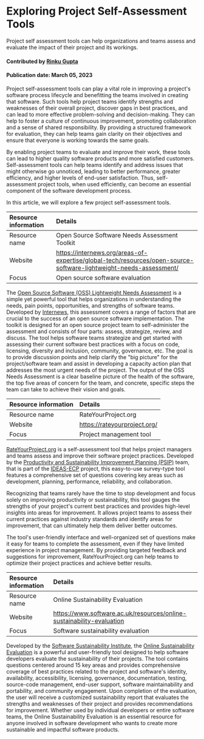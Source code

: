 # Exploring Project Self-Assessment Tools

<!--deck text start-->
Project self assessment tools can help organizations and teams assess and evaluate the impact of their project and its workings.
<!--deck text end-->

#### Contributed by [Rinku Gupta](https://github.com/rinkug)
#### Publication date: March 05, 2023

Project self-assessment tools can play a vital role in improving a project's software process lifecycle and benefitting the teams involved in creating that software. Such tools help project teams identify strengths and weaknesses of their overall project, discover gaps in best practices, and can lead to more effective problem-solving and decision-making. They can help to foster a culture of continuous improvement, promoting collaboration and a sense of shared responsibility. By providing a structured framework for evaluation, they can help teams gain clarity on their objectives and ensure that everyone is working towards the same goals.

By enabling project teams to evaluate and improve their work, these tools can lead to higher quality software products and more satisfied customers. Self-assessment tools can help teams identify and address issues that might otherwise go unnoticed, leading to better performance, greater efficiency, and higher levels of end-user satisfaction. Thus, self-assessment project tools, when used efficiently, can become an essential component of the software development process.

In this article, we will explore a few project self-assessment tools.

Resource information | Details 
:--- | :--- 
Resource name | Open Source Software Needs Assessment Toolkit
Website  | https://internews.org/areas-of-expertise/global-tech/resources/open-source-software-lightweight-needs-assessment/
Focus | Open source software evaluation 

The [Open Source Software (OSS) Lightweight Needs Assessment](https://internews.org/areas-of-expertise/global-tech/resources/open-source-software-lightweight-needs-assessment/) is a simple yet powerful tool that helps organizations in understanding the needs, pain points, opportunities, and strengths of software teams. Developed by [Internews](https://internews.org/),  this assessment covers a range of factors that are crucial to the success of an open source software implementation. The toolkit is designed for an open source project team to self-administer the assessment and consists of four parts: assess, strategize, review, and discuss. The tool helps software teams strategize and get started with assessing their current software best practices with a focus on code, licensing, diversity and inclusion, community, governance, etc. The goal is to provide discussion points and help clarify the "big picture" for the project/software team and assist in developing a capacity action plan that addresses the most urgent needs of the project. The output of the OSS Needs Assessment is a clear baseline picture of the health of the software, the top five areas of concern for the team, and concrete, specific steps the team can take to achieve their vision and goals.


Resource information | Details 
:--- | :--- 
Resource name | RateYourProject.org
Website  | https://rateyourproject.org/
Focus | Project management tool 

[RateYourProject.org](https://rateyourproject.org/) is a self-assessment tool that helps project managers and teams assess and improve their software project practices. Developed by the [Productivity and Sustainability Improvement Planning (PSIP)](https://bssw.io/blog_posts/productivity-and-sustainability-improvement-planning-psip) team, that is part of the [IDEAS-ECP](https://ideas-productivity.org/ideas-ecp/) project, this easy-to-use survey-type tool features a comprehensive set of questions covering key areas such as development, planning, performance, reliability, and collaboration. 

Recognizing that teams rarely have the time to stop development and focus solely on improving productivity or sustainability, this tool gauges the strengths of your project's current best practices and provides high-level insights into areas for improvement. It allows project teams to assess their current practices against industry standards and identify areas for improvement, that can ultimately help them deliver better outcomes. 

The tool's user-friendly interface and well-organized set of questions make it easy for teams to complete the assessment, even if they have limited experience in project management. By providing targeted feedback and suggestions for improvement, RateYourProject.org can help teams to optimize their project practices and achieve better results. 

Resource information | Details 
:--- | :--- 
Resource name | Online Sustainability Evaluation
Website  | https://www.software.ac.uk/resources/online-sustainability-evaluation
Focus | Software sustainability evaluation 

Developed by the [Software Sustainability Institute](https://www.software.ac.uk/), the [Online Sustainability Evaluation](https://www.software.ac.uk/resources/online-sustainability-evaluation) is a powerful and user-friendly tool designed to help software developers evaluate the sustainability of their projects. The tool contains questions centered around 15 key areas and provides comprehensive coverage of best practices related to the project and software's identity, availability, accessibility, licensing, governance, documentation, testing, source-code management, end-user support, software maintainability and portability, and community engagement. Upon completion of the evaluation, the user will receive a customized sustainability report that evaluates the strengths and weaknesses of their project and provides recommendations for improvement. Whether used by individual developers or entire software teams, the Online Sustainability Evaluation is an essential resource for anyone involved in software development who wants to create more sustainable and impactful software products.

<!---
Publish: yes
Topics: software engineering
Pinned: no
RSS update: 2023-03-10
--->
